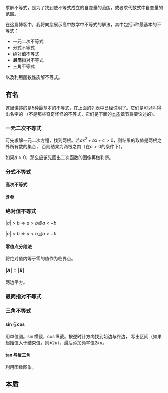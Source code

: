 求解不等式，是为了找到使不等式成立的自变量的范围，或者求代数式中自变量的范围。

在这篇博客中，我将向您展示高中数学中不等式的解法，其中包括5种最基本的不等式：

- 一元二次不等式
- 分式不等式
- 绝对值不等式
- **最简**指对不等式
- 三角不等式

以及利用函数性质解不等式。

## 有名
这里讲述的是5种最基本的不等式，在上面的列表中已经说明了。它们是可以叫得出名字的
（不是那些奇奇怪怪的不等式，它们是下面的[本质](#本质)章节将要论述的）。

### 一元二次不等式
可先求解一元二次方程，找到两根。若$ax^2+bx+c>0$，则结果的取值是两根之外所有数的集合，
否则结果为两根之内（在$a>0$的条件下）。

如果$\Delta>0$，那么应该先画出二次函数的图像再做判断。

### 分式不等式

#### 高次不等式

#### 含参

### 绝对值不等式
$|a|>b\Rightarrow{}a>b\text{或}a<-b$

$|a|<b\Rightarrow{}a<b\text{且}a>-b$

#### 零值点分段法
将绝对值内等于零的值作为临界点。

#### $|A|=|B|$
两边平方。

### 最简指对不等式

### 三角不等式

#### $\sin$与$\cos$
用单位圆。$\sin$横截，$\cos$纵截。按逆时针方向找到始边与终边，
写出区间（如果起始值大于结束值，则$\pm2\pi$），最后添加频率值$2k\pi$。

#### $\tan$与反三角
利用函数图象。

## 本质

